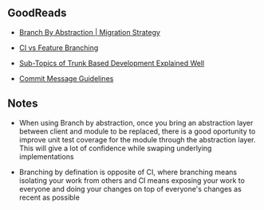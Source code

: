## GoodReads

- [Branch By Abstraction | Migration Strategy](https://martinfowler.com/bliki/BranchByAbstraction.html)

- [CI vs Feature Branching](https://www.youtube.com/watch?v=v4Ijkq6Myfc)

- [Sub-Topics of Trunk Based Development Explained Well](https://kamil-mowinski.medium.com/trunk-based-development-f0366e838890)

- [Commit Message Guidelines](https://cbea.ms/git-commit/)

## Notes

- When using Branch by abstraction, once you bring an abstraction layer between client and module to be replaced, there is a good oportunity to improve unit test coverage for the module through the abstraction layer.  
  This will give a lot of confidence while swaping underlying implementations

- Branching by defination is opposite of CI, where branching means isolating your work from others and CI means exposing your work to everyone and doing your changes on top of everyone's changes as recent as possible
